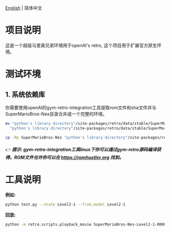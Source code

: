 [English](./README.md) | 简体中文 

# 项目说明

这是一个超级马里奥兄弟环境用于openAI's retro, 这个项目用于扩展官方原生环境。

# 测试环境

## 1. 系统依赖库

你需要使用openAI的gym-retro-integration工具提取rom文件和sha文件并与SuperMarioBros-Nes目录合并成一个完整的环境。
```bash
mv "python's library directory"/site-packages/retro/data/stable/SuperMarioBros-Nes \
  "python's library directory"/site-packages/retro/data/stable/SuperMarioBros-Nes.bak
```
```bash
cp -Rp SuperMarioBros-Nes "python's library directory"/site-packages/retro/data/stable/SuperMarioBros-Nes
```

###### :point_right: **提示: gym-retro-integration工具linux下你可以通过gym-retro源码编译获得。ROM文件也许你可以在 https://romhustler.org 找到。**

# 工具说明

**例如:**
```bash
python test.py --state Level2-1 --from_model Level2-1
```

**回放:**
```bash
python -m retro.scripts.playback_movie SuperMarioBros-Nes-Level2-1-000000.bk2
```
